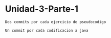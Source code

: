 # Unidad-3-Parte-1
	
	Dos commits por cada ejercicio de pseudocodigo

	Un commit por cada codificacion a java

